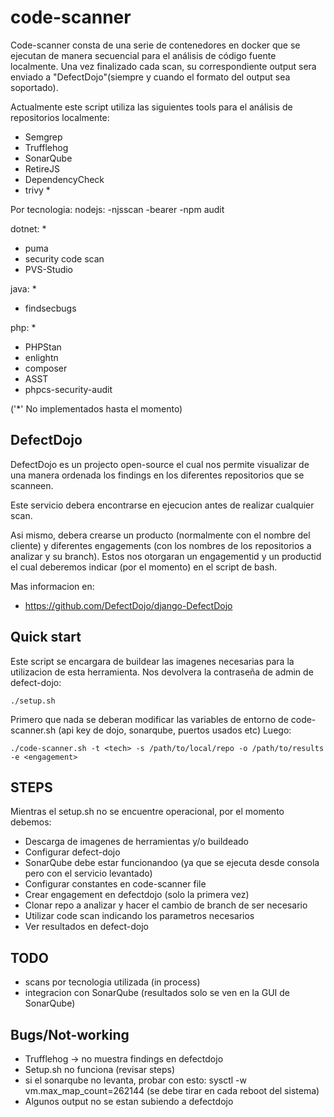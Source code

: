 # code-scanner
Code-scanner consta de una serie de contenedores en docker que se ejecutan de manera secuencial para el análisis de código fuente localmente. Una vez finalizado cada scan, su correspondiente output sera enviado a "DefectDojo"(siempre y cuando el formato del output sea soportado).

Actualmente este script utiliza las siguientes tools para el análisis de repositorios localmente:

- Semgrep
- Trufflehog
- SonarQube
- RetireJS
- DependencyCheck
- trivy *

Por tecnologia:
nodejs:
-njsscan
-bearer
-npm audit

dotnet: *
- puma
- security code scan
- PVS-Studio

java: *
- findsecbugs

php: *
- PHPStan
- enlightn
- composer
- ASST
- phpcs-security-audit

('*'  No implementados hasta el momento)

## DefectDojo
DefectDojo es un projecto open-source el cual nos permite visualizar de una manera ordenada los findings en los diferentes repositorios que se scanneen.

Este servicio debera encontrarse en ejecucion antes de realizar cualquier scan.

Asi mismo, debera crearse un producto (normalmente con el nombre del cliente) y diferentes engagements (con los nombres de los repositorios a analizar y su branch). Estos nos otorgaran un engagementid y un productid el cual deberemos indicar (por el momento) en el script de bash.

Mas informacion en:
- https://github.com/DefectDojo/django-DefectDojo


## Quick start
Este script se encargara de buildear las imagenes necesarias para la utilizacion de esta herramienta. 
Nos devolvera la contraseña de admin de defect-dojo:

```
./setup.sh
```
Primero que nada se deberan modificar las variables de entorno de code-scanner.sh (api key de dojo, sonarqube, puertos usados etc)
Luego:

```
./code-scanner.sh -t <tech> -s /path/to/local/repo -o /path/to/results -e <engagement>
```

## STEPS
Mientras el setup.sh no se encuentre operacional, por el momento debemos:
- Descarga de imagenes de herramientas y/o buildeado
- Configurar defect-dojo
- SonarQube debe estar funcionandoo (ya que se ejecuta desde consola pero con el servicio levantado)
- Configurar constantes en code-scanner file
- Crear engagement en defectdojo (solo la primera vez)
- Clonar repo a analizar y hacer el cambio de branch de ser necesario
- Utilizar code scan indicando los parametros necesarios
- Ver resultados en defect-dojo

## TODO
- scans por tecnologia utilizada (in process)
- integracion con SonarQube (resultados solo se ven en la GUI de SonarQube)

## Bugs/Not-working
- Trufflehog -> no muestra findings en defectdojo
- Setup.sh no funciona (revisar steps)
- si el sonarqube no levanta, probar con esto: sysctl -w vm.max_map_count=262144 (se debe tirar en cada reboot del sistema)
- Algunos output no se estan subiendo a defectdojo